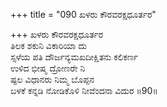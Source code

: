+++
title = "090 ಖಳರು ಕೌರವರಕ್ಷಧೂರ್ತರ"

+++
ಖಳರು ಕೌರವರಕ್ಷಧೂರ್ತರ   
ತಿಲಕ ಶಕುನಿ ವಿಕಾರಿಯಾ ದು  
ಸ್ಸಳೆಯ ಪತಿ ದೌರ್ಜನ್ಯಮಖದೀಕ್ಷಿತನು ಕಲಿಕರ್ಣ  
ಉಳಿದ ಭೀಷ್ಮ ದ್ರೋಣರೇ ನಿ  
ಷ್ಫಲ ವಿಧಾನರು ನಿಮ್ಮ ಬೊಪ್ಪನ  
ಬಳಕೆ ಕನ್ನಡಿ ನೋಡಿಕೊಳಿ ನೀವೆಂದನಾ ವಿದುರ    ॥90॥